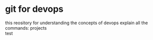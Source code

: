 # git for devops


this reository for understanding the concepts of devops
 explain all the commands:
 projects  
 test
